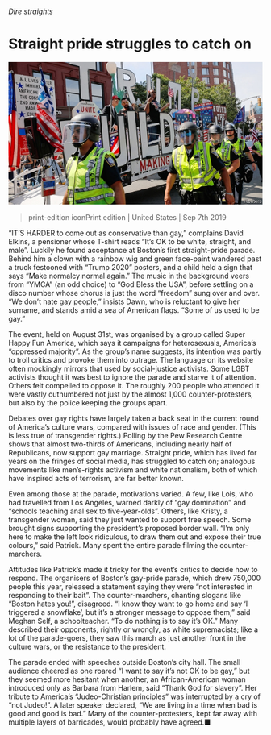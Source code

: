 ###### Dire straights

# Straight pride struggles to catch on 

![image](images/20190907_USP001_0.jpg) 

> print-edition iconPrint edition | United States | Sep 7th 2019 

“IT’S HARDER to come out as conservative than gay,” complains David Elkins, a pensioner whose T-shirt reads “It’s OK to be white, straight, and male”. Luckily he found acceptance at Boston’s first straight-pride parade. Behind him a clown with a rainbow wig and green face-paint wandered past a truck festooned with “Trump 2020” posters, and a child held a sign that says “Make normalcy normal again.” The music in the background veers from “YMCA” (an odd choice) to “God Bless the USA”, before settling on a disco number whose chorus is just the word “freedom” sung over and over. “We don’t hate gay people,” insists Dawn, who is reluctant to give her surname, and stands amid a sea of American flags. “Some of us used to be gay.” 

The event, held on August 31st, was organised by a group called Super Happy Fun America, which says it campaigns for heterosexuals, America’s “oppressed majority”. As the group’s name suggests, its intention was partly to troll critics and provoke them into outrage. The language on its website often mockingly mirrors that used by social-justice activists. Some LGBT activists thought it was best to ignore the parade and starve it of attention. Others felt compelled to oppose it. The roughly 200 people who attended it were vastly outnumbered not just by the almost 1,000 counter-protesters, but also by the police keeping the groups apart. 

Debates over gay rights have largely taken a back seat in the current round of America’s culture wars, compared with issues of race and gender. (This is less true of transgender rights.) Polling by the Pew Research Centre shows that almost two-thirds of Americans, including nearly half of Republicans, now support gay marriage. Straight pride, which has lived for years on the fringes of social media, has struggled to catch on; analogous movements like men’s-rights activism and white nationalism, both of which have inspired acts of terrorism, are far better known. 

Even among those at the parade, motivations varied. A few, like Lois, who had travelled from Los Angeles, warned darkly of “gay domination” and “schools teaching anal sex to five-year-olds”. Others, like Kristy, a transgender woman, said they just wanted to support free speech. Some brought signs supporting the president’s proposed border wall. “I’m only here to make the left look ridiculous, to draw them out and expose their true colours,” said Patrick. Many spent the entire parade filming the counter-marchers. 

Attitudes like Patrick’s made it tricky for the event’s critics to decide how to respond. The organisers of Boston’s gay-pride parade, which drew 750,000 people this year, released a statement saying they were “not interested in responding to their bait”. The counter-marchers, chanting slogans like “Boston hates you!”, disagreed. “I know they want to go home and say ‘I triggered a snowflake’, but it’s a stronger message to oppose them,” said Meghan Self, a schoolteacher. “To do nothing is to say it’s OK.” Many described their opponents, rightly or wrongly, as white supremacists; like a lot of the parade-goers, they saw this march as just another front in the culture wars, or the resistance to the president. 

The parade ended with speeches outside Boston’s city hall. The small audience cheered as one roared “I want to say it’s not OK to be gay,” but they seemed more hesitant when another, an African-American woman introduced only as Barbara from Harlem, said “Thank God for slavery”. Her tribute to America’s “Judeo-Christian principles” was interrupted by a cry of “not Judeo!”. A later speaker declared, “We are living in a time when bad is good and good is bad.” Many of the counter-protesters, kept far away with multiple layers of barricades, would probably have agreed.■ 

